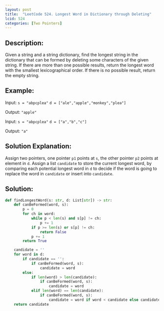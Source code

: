 ```yaml
---
layout: post
title:  "LeetCode 524. Longest Word in Dictionary through Deleting"
lcid: 524
categories: [Two Pointers]
---
```

## Description:
Given a string and a string dictionary, find the longest string in the dictionary that can be formed by deleting some characters of the given string. If there are more than one possible results, return the longest word with the smallest lexicographical order. If there is no possible result, return the empty string.

## Example:
Input: `s = "abpcplea"` `d = ["ale","apple","monkey","plea"]`

Output: `"apple"`

Input: `s = "abpcplea"` `d = ["a","b","c"]`

Output: `"a"`

## Solution Explanation:
Assign two pointers, one pointer `p1` points at `s`, the other pointer `p2` points at element in `d`. Assign a list `candidate` to store the current longest word, by comparing each potential longest word in `d` to decide if the word is going to replace the word in `candidate` or insert into `candidate`.  

## Solution:
```python
def findLongestWord(s: str, d: List[str]) -> str:
    def canBeFormed(word, s):
        p = 0
        for ch in word:
            while p < len(s) and s[p] != ch:
                p += 1
            if p >= len(s) or s[p] != ch:
                return False
            p += 1
        return True

    candidate = ''
    for word in d:
        if candidate == '':
            if canBeFormed(word, s):
                candidate = word
        else:
            if len(word) > len(candidate):
                if canBeFormed(word, s):
                    candidate = word
            elif len(word) == len(candidate):
                if canBeFormed(word, s):
                    candidate = word if word < candidate else candidate
    return candidate
```

